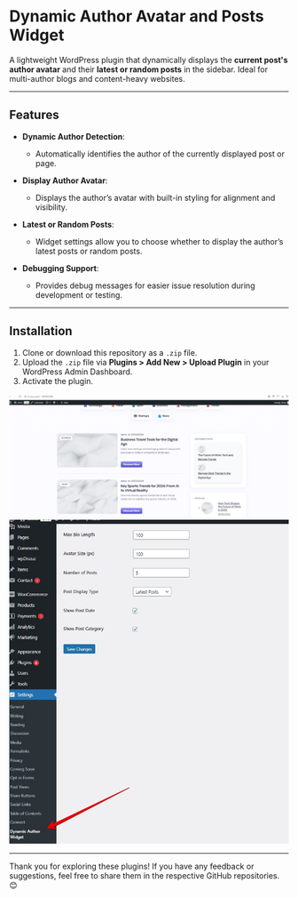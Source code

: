 # Dynamic Author Avatar and Posts Widget

A lightweight WordPress plugin that dynamically displays the **current post's author avatar** and their **latest or random posts** in the sidebar. Ideal for multi-author blogs and content-heavy websites.

---

## Features

- **Dynamic Author Detection**:
  - Automatically identifies the author of the currently displayed post or page.
  
- **Display Author Avatar**:
  - Displays the author’s avatar with built-in styling for alignment and visibility.

- **Latest or Random Posts**:
  - Widget settings allow you to choose whether to display the author’s latest posts or random posts.

- **Debugging Support**:
  - Provides debug messages for easier issue resolution during development or testing.

---

## Installation

1. Clone or download this repository as a `.zip` file.
2. Upload the `.zip` file via **Plugins > Add New > Upload Plugin** in your WordPress Admin Dashboard.
3. Activate the plugin.

![Alt text](https://github.com/childtheme/codesupple/blob/customizer-importer-maag/result.jpg)
![Alt text](https://github.com/childtheme/codesupple/blob/customizer-importer-maag/settings.jpg)

---

Thank you for exploring these plugins! If you have any feedback or suggestions, feel free to share them in the respective GitHub repositories. 😊  

